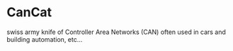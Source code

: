 # CanCat
swiss army knife of Controller Area Networks (CAN) often used in cars and building automation, etc...
